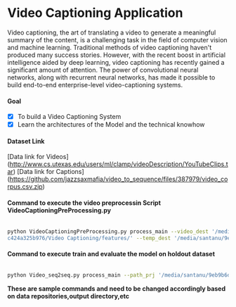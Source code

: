 # Video Captioning Application

Video captioning, the art of translating a video to generate a meaningful summary of the
content, is a challenging task in the field of computer vision and machine learning.
Traditional methods of video captioning haven't produced many success stories. However,
with the recent boost in artificial intelligence aided by deep learning, video captioning has
recently gained a significant amount of attention. The power of convolutional neural
networks, along with recurrent neural networks, has made it possible to build end-to-end
enterprise-level video-captioning systems.

#### Goal 
- [x] To build a Video Captioning System
- [x] Learn the architectures of the Model and the technical knowhow

#### Dataset Link
[Data link for Videos] (http://www.cs.utexas.edu/users/ml/clamp/videoDescription/YouTubeClips.tar)
[Data link for Captions] (https://github.com/jazzsaxmafia/video_to_sequence/files/387979/video_corpus.csv.zip)



#### Command to execute the video preprocessin Script VideoCaptioningPreProcessing.py

```bash

python VideoCaptioningPreProcessing.py process_main --video_dest '/media/santanu/9eb9b6dc-b380-486e-b4fd-c424a325b976/Video Captioning/data/' --feat_dir '/media/santanu/9eb9b6dc-b380-486e-b4fd-
c424a325b976/Video Captioning/features/' --temp_dest '/media/santanu/9eb9b6dc-b380-486e-b4fd-c424a325b976/Video Captioning/temp/' --img_dim 224 --channels 3 --batch_size=128 --frames_step 80

```

#### Command to execute train and evaluate the model on holdout dataset


```bash

python Video_seq2seq.py process_main --path_prj '/media/santanu/9eb9b6dc-b380-486e-b4fd-c424a325b976/Video Captioning/' --caption_file video_corpus.csv --feat_dir features --cnn_feat_dim 4096 --h_dim 512 --batch_size 32 --lstm_steps 80 --video_steps=80 --out_steps 20 --learning_rate 1e-4--epochs=100

```

**These are sample commands and need to be changed accordingly based on data repositories,output directory,etc**













 







